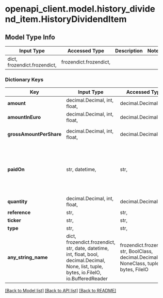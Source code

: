 # openapi_client.model.history_dividend_item.HistoryDividendItem

## Model Type Info
Input Type | Accessed Type | Description | Notes
------------ | ------------- | ------------- | -------------
dict, frozendict.frozendict,  | frozendict.frozendict,  |  | 

### Dictionary Keys
Key | Input Type | Accessed Type | Description | Notes
------------ | ------------- | ------------- | ------------- | -------------
**amount** | decimal.Decimal, int, float,  | decimal.Decimal,  | In account currency | [optional] 
**amountInEuro** | decimal.Decimal, int, float,  | decimal.Decimal,  |  | [optional] 
**grossAmountPerShare** | decimal.Decimal, int, float,  | decimal.Decimal,  | In instrument currency | [optional] 
**paidOn** | str, datetime,  | str,  |  | [optional] value must conform to RFC-3339 date-time
**quantity** | decimal.Decimal, int, float,  | decimal.Decimal,  |  | [optional] 
**reference** | str,  | str,  |  | [optional] 
**ticker** | str,  | str,  |  | [optional] 
**type** | str,  | str,  |  | [optional] 
**any_string_name** | dict, frozendict.frozendict, str, date, datetime, int, float, bool, decimal.Decimal, None, list, tuple, bytes, io.FileIO, io.BufferedReader | frozendict.frozendict, str, BoolClass, decimal.Decimal, NoneClass, tuple, bytes, FileIO | any string name can be used but the value must be the correct type | [optional]

[[Back to Model list]](../../README.md#documentation-for-models) [[Back to API list]](../../README.md#documentation-for-api-endpoints) [[Back to README]](../../README.md)

